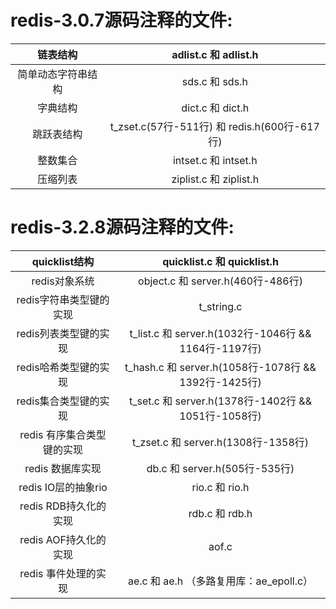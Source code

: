 # redis-3.0.7源码注释的文件:

|   链表结构    |           adlist.c 和 adlist.h           |
| :-------: | :-------------------------------------: |
| 简单动态字符串结构 |              sds.c 和 sds.h              |
|   字典结构    |             dict.c 和 dict.h             |
|   跳跃表结构   | t_zset.c(57行-511行) 和 redis.h(600行-617行) |
|   整数集合    |           intset.c 和 intset.h           |
|   压缩列表    |          ziplist.c 和 ziplist.h          |

# redis-3.2.8源码注释的文件:

|   quicklist结构    |        quicklist.c 和 quicklist.h         |
| :--------------: | :--------------------------------------: |
|    redis对象系统     |      object.c 和 server.h(460行-486行)      |
|  redis字符串类型键的实现  |                t_string.c                |
|  redis列表类型键的实现   | t_list.c 和 server.h(1032行-1046行 && 1164行-1197行) |
|  redis哈希类型键的实现   | t_hash.c 和 server.h(1058行-1078行 && 1392行-1425行) |
|  redis集合类型键的实现   | t_set.c 和 server.h(1378行-1402行 && 1051行-1058行) |
| redis 有序集合类型键的实现 |     t_zset.c 和 server.h(1308行-1358行)     |
|   redis 数据库实现    |        db.c 和 server.h(505行-535行)        |
| redis IO层的抽象rio  |              rio.c 和 rio.h               |
| redis RDB持久化的实现  |              rdb.c 和 rdb.h               |
| redis AOF持久化的实现  |                  aof.c                   |
|  redis 事件处理的实现   |      ae.c 和 ae.h （多路复用库：ae_epoll.c）      |

 